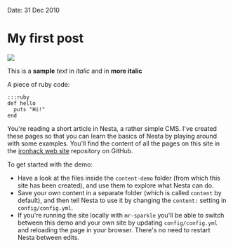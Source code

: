 Date: 31 Dec 2010

# My first post

<img src="/attachments/welcome_pack.jpg" class="picture">

This is a **sample** *text* in _italic_ and in __more italic__

A piece of ruby code:

<pre><code>:::ruby
def hello
  puts "Hi!"
end</code></pre>


You're reading a short article in Nesta, a rather simple CMS. I've
created these pages so that you can learn the basics of Nesta by playing
around with some examples. You'll find the content of all the pages on
this site in the [ironhack web site](http://www.ironhack.com) repository on GitHub.

To get started with the demo:

 * Have a look at the files inside the `content-demo` folder (from which
   this site has been created), and use them to explore what Nesta can
   do.
 * Save your own content in a separate folder (which is called `content`
   by default), and then tell Nesta to use it by changing the `content:`
   setting in `config/config.yml`.
 * If you're running the site locally with `mr-sparkle` you'll be able
   to switch between this demo and your own site by updating
   `config/config.yml` and reloading the page in your browser. There's
   no need to restart Nesta between edits.
